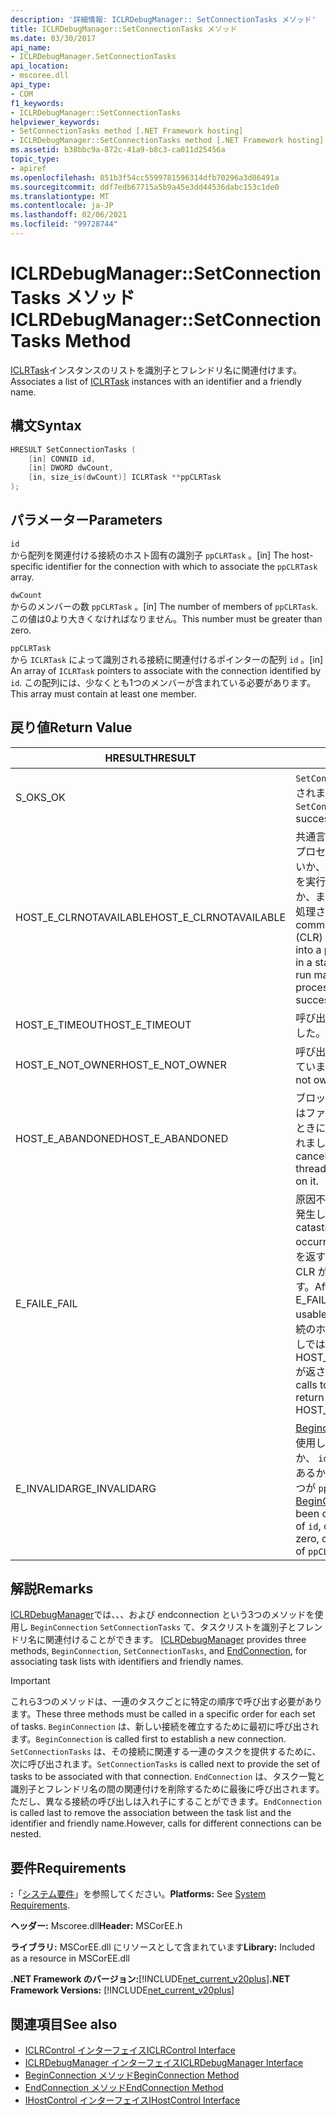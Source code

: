 ```yaml
---
description: '詳細情報: ICLRDebugManager:: SetConnectionTasks メソッド'
title: ICLRDebugManager::SetConnectionTasks メソッド
ms.date: 03/30/2017
api_name:
- ICLRDebugManager.SetConnectionTasks
api_location:
- mscoree.dll
api_type:
- COM
f1_keywords:
- ICLRDebugManager::SetConnectionTasks
helpviewer_keywords:
- SetConnectionTasks method [.NET Framework hosting]
- ICLRDebugManager::SetConnectionTasks method [.NET Framework hosting]
ms.assetid: b38bbc9a-872c-41a9-b8c3-ca011d25456a
topic_type:
- apiref
ms.openlocfilehash: 851b3f54cc5599781596314dfb70296a3d86491a
ms.sourcegitcommit: ddf7edb67715a5b9a45e3dd44536dabc153c1de0
ms.translationtype: MT
ms.contentlocale: ja-JP
ms.lasthandoff: 02/06/2021
ms.locfileid: "99728744"
---
```

# <a name="iclrdebugmanagersetconnectiontasks-method"></a><span data-ttu-id="fba6c-103">ICLRDebugManager::SetConnectionTasks メソッド</span><span class="sxs-lookup"><span data-stu-id="fba6c-103">ICLRDebugManager::SetConnectionTasks Method</span></span>

<span data-ttu-id="fba6c-104">[ICLRTask](iclrtask-interface.md)インスタンスのリストを識別子とフレンドリ名に関連付けます。</span><span class="sxs-lookup"><span data-stu-id="fba6c-104">Associates a list of [ICLRTask](iclrtask-interface.md) instances with an identifier and a friendly name.</span></span>  
  
## <a name="syntax"></a><span data-ttu-id="fba6c-105">構文</span><span class="sxs-lookup"><span data-stu-id="fba6c-105">Syntax</span></span>  
  
```cpp  
HRESULT SetConnectionTasks (  
    [in] CONNID id,  
    [in] DWORD dwCount,  
    [in, size_is(dwCount)] ICLRTask **ppCLRTask  
);  
```  
  
## <a name="parameters"></a><span data-ttu-id="fba6c-106">パラメーター</span><span class="sxs-lookup"><span data-stu-id="fba6c-106">Parameters</span></span>  

 `id`  
 <span data-ttu-id="fba6c-107">から配列を関連付ける接続のホスト固有の識別子 `ppCLRTask` 。</span><span class="sxs-lookup"><span data-stu-id="fba6c-107">[in] The host-specific identifier for the connection with which to associate the `ppCLRTask` array.</span></span>  
  
 `dwCount`  
 <span data-ttu-id="fba6c-108">からのメンバーの数 `ppCLRTask` 。</span><span class="sxs-lookup"><span data-stu-id="fba6c-108">[in] The number of members of `ppCLRTask`.</span></span> <span data-ttu-id="fba6c-109">この値は0より大きくなければなりません。</span><span class="sxs-lookup"><span data-stu-id="fba6c-109">This number must be greater than zero.</span></span>  
  
 `ppCLRTask`  
 <span data-ttu-id="fba6c-110">から `ICLRTask` によって識別される接続に関連付けるポインターの配列 `id` 。</span><span class="sxs-lookup"><span data-stu-id="fba6c-110">[in] An array of `ICLRTask` pointers to associate with the connection identified by `id`.</span></span> <span data-ttu-id="fba6c-111">この配列には、少なくとも1つのメンバーが含まれている必要があります。</span><span class="sxs-lookup"><span data-stu-id="fba6c-111">This array must contain at least one member.</span></span>  
  
## <a name="return-value"></a><span data-ttu-id="fba6c-112">戻り値</span><span class="sxs-lookup"><span data-stu-id="fba6c-112">Return Value</span></span>  
  
|<span data-ttu-id="fba6c-113">HRESULT</span><span class="sxs-lookup"><span data-stu-id="fba6c-113">HRESULT</span></span>|<span data-ttu-id="fba6c-114">説明</span><span class="sxs-lookup"><span data-stu-id="fba6c-114">Description</span></span>|  
|-------------|-----------------|  
|<span data-ttu-id="fba6c-115">S_OK</span><span class="sxs-lookup"><span data-stu-id="fba6c-115">S_OK</span></span>|<span data-ttu-id="fba6c-116">`SetConnectionTasks` 正常に返されました。</span><span class="sxs-lookup"><span data-stu-id="fba6c-116">`SetConnectionTasks` returned successfully.</span></span>|  
|<span data-ttu-id="fba6c-117">HOST_E_CLRNOTAVAILABLE</span><span class="sxs-lookup"><span data-stu-id="fba6c-117">HOST_E_CLRNOTAVAILABLE</span></span>|<span data-ttu-id="fba6c-118">共通言語ランタイム (CLR) がプロセスに読み込まれていないか、CLR がマネージコードを実行できない状態であるか、または呼び出しが正常に処理されていません。</span><span class="sxs-lookup"><span data-stu-id="fba6c-118">The common language runtime (CLR) has not been loaded into a process, or the CLR is in a state in which it cannot run managed code or process the call successfully.</span></span>|  
|<span data-ttu-id="fba6c-119">HOST_E_TIMEOUT</span><span class="sxs-lookup"><span data-stu-id="fba6c-119">HOST_E_TIMEOUT</span></span>|<span data-ttu-id="fba6c-120">呼び出しがタイムアウトしました。</span><span class="sxs-lookup"><span data-stu-id="fba6c-120">The call timed out.</span></span>|  
|<span data-ttu-id="fba6c-121">HOST_E_NOT_OWNER</span><span class="sxs-lookup"><span data-stu-id="fba6c-121">HOST_E_NOT_OWNER</span></span>|<span data-ttu-id="fba6c-122">呼び出し元がロックを所有していません。</span><span class="sxs-lookup"><span data-stu-id="fba6c-122">The caller does not own the lock.</span></span>|  
|<span data-ttu-id="fba6c-123">HOST_E_ABANDONED</span><span class="sxs-lookup"><span data-stu-id="fba6c-123">HOST_E_ABANDONED</span></span>|<span data-ttu-id="fba6c-124">ブロックされたスレッドまたはファイバーが待機しているときに、イベントが取り消されました。</span><span class="sxs-lookup"><span data-stu-id="fba6c-124">An event was canceled while a blocked thread or fiber was waiting on it.</span></span>|  
|<span data-ttu-id="fba6c-125">E_FAIL</span><span class="sxs-lookup"><span data-stu-id="fba6c-125">E_FAIL</span></span>|<span data-ttu-id="fba6c-126">原因不明の致命的なエラーが発生しました。</span><span class="sxs-lookup"><span data-stu-id="fba6c-126">An unknown catastrophic failure occurred.</span></span> <span data-ttu-id="fba6c-127">メソッドが E_FAIL を返すと、そのプロセス内で CLR が使用できなくなります。</span><span class="sxs-lookup"><span data-stu-id="fba6c-127">After a method returns E_FAIL, the CLR is no longer usable within the process.</span></span> <span data-ttu-id="fba6c-128">後続のホストメソッドの呼び出しでは HOST_E_CLRNOTAVAILABLE が返されます。</span><span class="sxs-lookup"><span data-stu-id="fba6c-128">Subsequent calls to hosting methods return HOST_E_CLRNOTAVAILABLE.</span></span>|  
|<span data-ttu-id="fba6c-129">E_INVALIDARG</span><span class="sxs-lookup"><span data-stu-id="fba6c-129">E_INVALIDARG</span></span>|<span data-ttu-id="fba6c-130">[Beginconnection](iclrdebugmanager-beginconnection-method.md) がこの値を使用して呼び出されていないか、 `id` `dwCount` またはが0であるか、または `id` の要素の1つが `ppCLRTask` null です。</span><span class="sxs-lookup"><span data-stu-id="fba6c-130">[BeginConnection](iclrdebugmanager-beginconnection-method.md) has not been called using this value of `id`, or `dwCount` or `id` is zero, or one of the elements of `ppCLRTask` is null.</span></span>|  
  
## <a name="remarks"></a><span data-ttu-id="fba6c-131">解説</span><span class="sxs-lookup"><span data-stu-id="fba6c-131">Remarks</span></span>  

 <span data-ttu-id="fba6c-132">[ICLRDebugManager](iclrdebugmanager-interface.md)では、、、および endconnection という3つのメソッドを使用し `BeginConnection` `SetConnectionTasks` て、タスクリストを識別子とフレンドリ名に関連付けることができます。 [](iclrdebugmanager-endconnection-method.md)</span><span class="sxs-lookup"><span data-stu-id="fba6c-132">[ICLRDebugManager](iclrdebugmanager-interface.md) provides three methods, `BeginConnection`, `SetConnectionTasks`, and [EndConnection](iclrdebugmanager-endconnection-method.md), for associating task lists with identifiers and friendly names.</span></span>  
  
> [!IMPORTANT]
> <span data-ttu-id="fba6c-133">これら3つのメソッドは、一連のタスクごとに特定の順序で呼び出す必要があります。</span><span class="sxs-lookup"><span data-stu-id="fba6c-133">These three methods must be called in a specific order for each set of tasks.</span></span> <span data-ttu-id="fba6c-134">`BeginConnection` は、新しい接続を確立するために最初に呼び出されます。</span><span class="sxs-lookup"><span data-stu-id="fba6c-134">`BeginConnection` is called first to establish a new connection.</span></span> <span data-ttu-id="fba6c-135">`SetConnectionTasks` は、その接続に関連する一連のタスクを提供するために、次に呼び出されます。</span><span class="sxs-lookup"><span data-stu-id="fba6c-135">`SetConnectionTasks` is called next to provide the set of tasks to be associated with that connection.</span></span> <span data-ttu-id="fba6c-136">`EndConnection` は、タスク一覧と識別子とフレンドリ名の間の関連付けを削除するために最後に呼び出されます。ただし、異なる接続の呼び出しは入れ子にすることができます。</span><span class="sxs-lookup"><span data-stu-id="fba6c-136">`EndConnection` is called last to remove the association between the task list and the identifier and friendly name.However, calls for different connections can be nested.</span></span>  
  
## <a name="requirements"></a><span data-ttu-id="fba6c-137">要件</span><span class="sxs-lookup"><span data-stu-id="fba6c-137">Requirements</span></span>  

 <span data-ttu-id="fba6c-138">**:**「[システム要件](../../get-started/system-requirements.md)」を参照してください。</span><span class="sxs-lookup"><span data-stu-id="fba6c-138">**Platforms:** See [System Requirements](../../get-started/system-requirements.md).</span></span>  
  
 <span data-ttu-id="fba6c-139">**ヘッダー:** Mscoree.dll</span><span class="sxs-lookup"><span data-stu-id="fba6c-139">**Header:** MSCorEE.h</span></span>  
  
 <span data-ttu-id="fba6c-140">**ライブラリ:** MSCorEE.dll にリソースとして含まれています</span><span class="sxs-lookup"><span data-stu-id="fba6c-140">**Library:** Included as a resource in MSCorEE.dll</span></span>  
  
 <span data-ttu-id="fba6c-141">**.NET Framework のバージョン:**[!INCLUDE[net_current_v20plus](../../../../includes/net-current-v20plus-md.md)]</span><span class="sxs-lookup"><span data-stu-id="fba6c-141">**.NET Framework Versions:** [!INCLUDE[net_current_v20plus](../../../../includes/net-current-v20plus-md.md)]</span></span>  
  
## <a name="see-also"></a><span data-ttu-id="fba6c-142">関連項目</span><span class="sxs-lookup"><span data-stu-id="fba6c-142">See also</span></span>

- [<span data-ttu-id="fba6c-143">ICLRControl インターフェイス</span><span class="sxs-lookup"><span data-stu-id="fba6c-143">ICLRControl Interface</span></span>](iclrcontrol-interface.md)
- [<span data-ttu-id="fba6c-144">ICLRDebugManager インターフェイス</span><span class="sxs-lookup"><span data-stu-id="fba6c-144">ICLRDebugManager Interface</span></span>](iclrdebugmanager-interface.md)
- [<span data-ttu-id="fba6c-145">BeginConnection メソッド</span><span class="sxs-lookup"><span data-stu-id="fba6c-145">BeginConnection Method</span></span>](iclrdebugmanager-beginconnection-method.md)
- [<span data-ttu-id="fba6c-146">EndConnection メソッド</span><span class="sxs-lookup"><span data-stu-id="fba6c-146">EndConnection Method</span></span>](iclrdebugmanager-endconnection-method.md)
- [<span data-ttu-id="fba6c-147">IHostControl インターフェイス</span><span class="sxs-lookup"><span data-stu-id="fba6c-147">IHostControl Interface</span></span>](ihostcontrol-interface.md)
